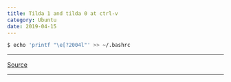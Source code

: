 ```yaml
---
title: Tilda 1 and tilda 0 at ctrl-v
category: Ubuntu
date: 2019-04-15
---
```


```bash
$ echo 'printf "\e[?2004l"' >> ~/.bashrc
```

-----

[Source](https://askubuntu.com/questions/662222/why-bracketed-paste-mode-is-enabled-sporadically-in-my-terminal-screen)

-----